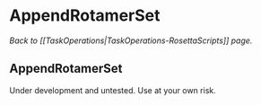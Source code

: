 # AppendRotamerSet
*Back to [[TaskOperations|TaskOperations-RosettaScripts]] page.*
## AppendRotamerSet

Under development and untested. Use at your own risk.

